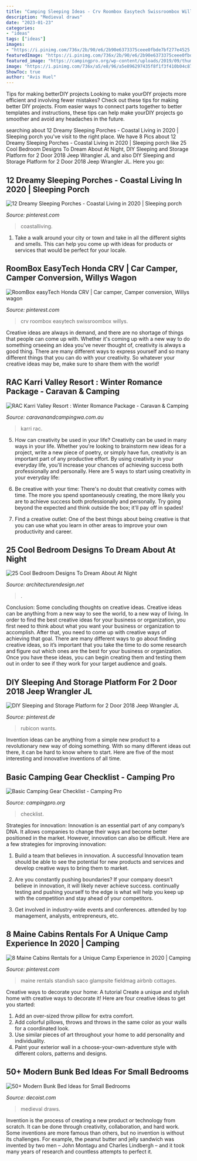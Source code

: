 ```yaml
---
title: "Camping Sleeping Ideas - Crv Roombox Easytech Swissroombox Willys"
description: "Medieval draws"
date: "2023-01-23"
categories:
- "ideas"
tags: ["ideas"]
images:
- "https://i.pinimg.com/736x/2b/90/e6/2b90e6373375ceee0fbde7bf277e4525.jpg"
featuredImage: "https://i.pinimg.com/736x/2b/90/e6/2b90e6373375ceee0fbde7bf277e4525.jpg"
featured_image: "https://campingpro.org/wp-content/uploads/2019/09/thumb_WcVkPyj4STk-1200x675.jpg"
image: "https://i.pinimg.com/736x/a5/e8/96/a5e896297435f8f1f3f410b04c87d45a.jpg"
ShowToc: true
author: "Avis Huel"
---
```



Tips for making betterDIY projects
Looking to make yourDIY projects more efficient and involving fewer mistakes? Check out these tips for making better DIY projects. From easier ways to connect parts together to better templates and instructions, these tips can help make yourDIY projects go smoother and avoid any headaches in the future.

	

		
searching about 12 Dreamy Sleeping Porches - Coastal Living in 2020 | Sleeping porch you've visit to the right place. We have 8 Pics about 12 Dreamy Sleeping Porches - Coastal Living in 2020 | Sleeping porch like 25 Cool Bedroom Designs To Dream About At Night, DIY Sleeping and Storage Platform for 2 Door 2018 Jeep Wrangler JL and also DIY Sleeping and Storage Platform for 2 Door 2018 Jeep Wrangler JL. Here you go:
		
    
## 12 Dreamy Sleeping Porches - Coastal Living In 2020 | Sleeping Porch

<img loading=lazy src="https://i.pinimg.com/736x/2b/90/e6/2b90e6373375ceee0fbde7bf277e4525.jpg" onerror="this.onerror=null;this.src='https://tse4.mm.bing.net/th?id=OIP.PxLWhqxrax-3WIzYIkF6NAHaEK&amp;pid=15.1';" alt="12 Dreamy Sleeping Porches - Coastal Living in 2020 | Sleeping porch">

_Source: pinterest.com_

>coastalliving. 

	

1. Take a walk around your city or town and take in all the different sights and smells. This can help you come up with ideas for products or services that would be perfect for your locale. 

    
## RoomBox EasyTech Honda CRV | Car Camper, Camper Conversion, Willys Wagon

<img loading=lazy src="https://i.pinimg.com/736x/aa/87/44/aa8744ab97b62c78adcde0b90ccfe2ab--honda-crv-campers.jpg" onerror="this.onerror=null;this.src='https://tse2.mm.bing.net/th?id=OIP.xfdK-DEWURND_7UExmftLAHaE7&amp;pid=15.1';" alt="RoomBox easyTech Honda CRV | Car camper, Camper conversion, Willys wagon">

_Source: pinterest.com_

>crv roombox easytech swissroombox willys. 

	

Creative ideas are always in demand, and there are no shortage of things that people can come up with. Whether it's coming up with a new way to do something orseeing an idea you've never thought of, creativity is always a good thing. There are many different ways to express yourself and so many different things that you can do with your creativity. So whatever your creative ideas may be, make sure to share them with the world!

    
## RAC Karri Valley Resort : Winter Romance Package - Caravan &amp; Camping

<img loading=lazy src="https://caravanandcampingwa.com.au/wp-content/uploads/2021/01/KV-Cabin-Lifestyle-210616-JWyld-066-Copy-scaled.jpg" onerror="this.onerror=null;this.src='https://tse1.mm.bing.net/th?id=OIP.y8sGR9LLbJMZk2SHnWp-9QHaEK&amp;pid=15.1';" alt="RAC Karri Valley Resort : Winter Romance Package - Caravan &amp; Camping">

_Source: caravanandcampingwa.com.au_

>karri rac. 

	

5. How can creativity be used in your life?
Creativity can be used in many ways in your life. Whether you're looking to brainstorm new ideas for a project, write a new piece of poetry, or simply have fun, creativity is an important part of any productive effort. By using creativity in your everyday life, you'll increase your chances of achieving success both professionally and personally. Here are 5 ways to start using creativity in your everyday life:
1. Be creative with your time: There's no doubt that creativity comes with time. The more you spend spontaneously creating, the more likely you are to achieve success both professionally and personally. Try going beyond the expected and think outside the box; it'll pay off in spades!

2. Find a creative outlet: One of the best things about being creative is that you can use what you learn in other areas to improve your own productivity and career.

    
## 25 Cool Bedroom Designs To Dream About At Night

<img loading=lazy src="https://cdn.architecturendesign.net/wp-content/uploads/2014/09/12-glamping-bedroom.jpg" onerror="this.onerror=null;this.src='https://tse4.mm.bing.net/th?id=OIP.0df8O-KGxJDSKNXPHU-4fwHaJW&amp;pid=15.1';" alt="25 Cool Bedroom Designs To Dream About At Night">

_Source: architecturendesign.net_

>. 

	

Conclusion: Some concluding thoughts on creative ideas.
Creative ideas can be anything from a new way to see the world, to a new way of living. In order to find the best creative ideas for your business or organization, you first need to think about what you want your business or organization to accomplish. After that, you need to come up with creative ways of achieving that goal. There are many different ways to go about finding creative ideas, so it’s important that you take the time to do some research and figure out which ones are the best for your business or organization. Once you have these ideas, you can begin creating them and testing them out in order to see if they work for your target audience and goals.

    
## DIY Sleeping And Storage Platform For 2 Door 2018 Jeep Wrangler JL

<img loading=lazy src="https://i.pinimg.com/736x/4e/aa/35/4eaa35c74d8121796be610abd04281fe.jpg" onerror="this.onerror=null;this.src='https://tse2.mm.bing.net/th?id=OIP.zm5Us7CJoWr_ExYbdiU-GAAAAA&amp;pid=15.1';" alt="DIY Sleeping and Storage Platform for 2 Door 2018 Jeep Wrangler JL">

_Source: pinterest.de_

>rubicon wants. 

	

Invention ideas can be anything from a simple new product to a revolutionary new way of doing something. With so many different ideas out there, it can be hard to know where to start. Here are five of the most interesting and innovative inventions of all time.

    
## Basic Camping Gear Checklist - Camping Pro

<img loading=lazy src="https://campingpro.org/wp-content/uploads/2019/09/thumb_WcVkPyj4STk-1200x675.jpg" onerror="this.onerror=null;this.src='https://tse2.mm.bing.net/th?id=OIP.dXJEMJCcS43sR1r0lQv14wHaEK&amp;pid=15.1';" alt="Basic Camping Gear Checklist - Camping Pro">

_Source: campingpro.org_

>checklist. 

	

Strategies for innovation:
Innovation is an essential part of any company’s DNA. It allows companies to change their ways and become better positioned in the market. However, innovation can also be difficult. Here are a few strategies for improving innovation:
1. Build a team that believes in innovation. A successful Innovation team should be able to see the potential for new products and services and develop creative ways to bring them to market.

2. Are you constantly pushing boundaries? If your company doesn’t believe in innovation, it will likely never achieve success. continually testing and pushing yourself to the edge is what will help you keep up with the competition and stay ahead of your competitors.

3. Get involved in industry-wide events and conferences. attended by top management, analysts, entrepreneurs, etc.

    
## 8 Maine Cabins Rentals For A Unique Camp Experience In 2020 | Camping

<img loading=lazy src="https://i.pinimg.com/736x/a5/e8/96/a5e896297435f8f1f3f410b04c87d45a.jpg" onerror="this.onerror=null;this.src='https://tse3.mm.bing.net/th?id=OIP.O9qptkdv2TFdpYVft6OxKwHaE8&amp;pid=15.1';" alt="8 Maine Cabins Rentals for a Unique Camp Experience in 2020 | Camping">

_Source: pinterest.com_

>maine rentals standish saco glampsite fieldmag airbnb cottages. 

	

Creative ways to decorate your home: A tutorial
Create a unique and stylish home with creative ways to decorate it! Here are four creative ideas to get you started: 
1. Add an over-sized throw pillow for extra comfort.
2. Add colorful pillows, throws and throws in the same color as your walls for a coordinated look. 
3. Use similar pieces of art throughout your home to add personality and individuality. 
4. Paint your exterior wall in a choose-your-own-adventure style with different colors, patterns and designs.

    
## 50+ Modern Bunk Bed Ideas For Small Bedrooms

<img loading=lazy src="https://cdn.decoist.com/wp-content/uploads/2013/11/Amazing-bedroom-draws-its-inspiration-from-medieval-dungeons.jpg" onerror="this.onerror=null;this.src='https://tse3.mm.bing.net/th?id=OIP.-rDYGl6u3OK11XFytAfPXwHaE4&amp;pid=15.1';" alt="50+ Modern Bunk Bed Ideas for Small Bedrooms">

_Source: decoist.com_

>medieval draws. 

	

Invention is the process of creating a new product or technology from scratch. It can be done through creativity, collaboration, and hard work. Some inventions are more famous than others, but no invention is without its challenges. For example, the peanut butter and jelly sandwich was invented by two men – John Montagu and Charles Lindbergh – and it took many years of research and countless attempts to perfect it.

